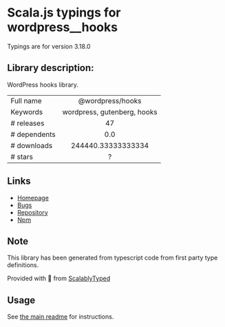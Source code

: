 
# Scala.js typings for wordpress__hooks

Typings are for version 3.18.0

## Library description:
WordPress hooks library.

|                    |                 |
| ------------------ | :-------------: |
| Full name          | @wordpress/hooks |
| Keywords           | wordpress, gutenberg, hooks |
| # releases         | 47 |
| # dependents       | 0.0 |
| # downloads        | 244440.33333333334 |
| # stars            | ? |

## Links
- [Homepage](https://github.com/WordPress/gutenberg/tree/HEAD/packages/hooks/README.md)
- [Bugs](https://github.com/WordPress/gutenberg/issues)
- [Repository](https://github.com/WordPress/gutenberg)
- [Npm](https://www.npmjs.com/package/%40wordpress%2Fhooks)
    


## Note
This library has been generated from typescript code from first party type definitions.

Provided with :purple_heart: from [ScalablyTyped](https://github.com/oyvindberg/ScalablyTyped)

## Usage
See [the main readme](../../readme.md) for instructions.


